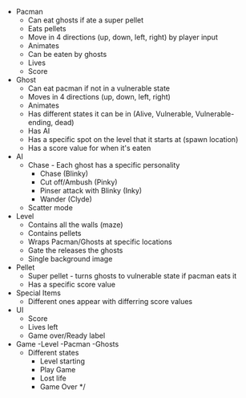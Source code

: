

 - Pacman
    - Can eat ghosts if ate a super pellet
    - Eats pellets
    - Move in 4 directions (up, down, left, right) by player input
    - Animates
    - Can be eaten by ghosts
    - Lives
    - Score
 - Ghost
    - Can eat pacman if not in a vulnerable state
    - Moves in 4 directions (up, down, left, right)
    - Animates
    - Has different states it can be in (Alive, Vulnerable, Vulnerable-ending, dead)
    - Has AI
    - Has a specific spot on the level that it starts at (spawn location)
    - Has a score value for when it's eaten
 - AI
    - Chase - Each ghost has a specific personality
        - Chase (Blinky)
        - Cut off/Ambush (Pinky)
        - Pinser attack with Blinky (Inky)
        - Wander (Clyde)
    - Scatter mode
 - Level
    - Contains all the walls (maze)
    - Contains pellets
    - Wraps Pacman/Ghosts at specific locations
    - Gate the releases the ghosts
    - Single background image
 - Pellet
    - Super pellet - turns ghosts to vulnerable state if pacman eats it
    - Has a specific score value
 - Special Items
    - Different ones appear with differring score values
 - UI
    - Score
    - Lives left
    - Game over/Ready label
 - Game
 	 -Level
 	 -Pacman
 	 -Ghosts
    - Different states
        - Level starting
        - Play Game
        - Lost life
        - Game Over
 */

